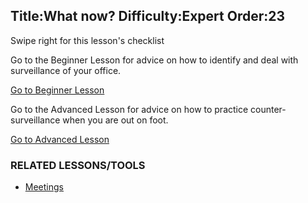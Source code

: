 Title:What now?
Difficulty:Expert
Order:23
---
<p>Swipe right for this lesson's checklist</p><p>Go to the Beginner Lesson for advice on how to identify and deal with surveillance of your office.</p><a href="umbrella://lesson/counter-surveillance/1" class="button green">Go to Beginner Lesson</a><p>Go to the Advanced Lesson for advice on how to practice counter-surveillance when you are out on foot.</p><a href="umbrella://lesson/counter-surveillance/2" class="button yellow">Go to Advanced Lesson</a><h3>RELATED LESSONS/TOOLS</h3><p><ul><li><a href="umbrella://lesson/meetings">Meetings</a></li></ul></p>